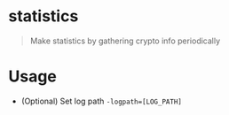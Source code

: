 # statistics
> Make statistics by gathering crypto info periodically

# Usage
- (Optional) Set log path `-logpath=[LOG_PATH]`
